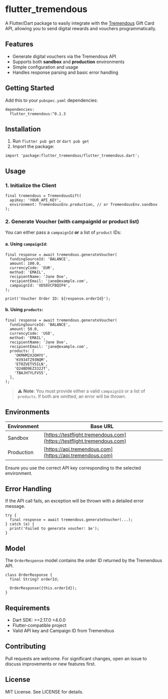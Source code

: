 # flutter\_tremendous

A Flutter/Dart package to easily integrate with the [Tremendous](https://www.tremendous.com) Gift Card API, allowing you to send digital rewards and vouchers programmatically.

## Features

* Generate digital vouchers via the Tremendous API
* Supports both **sandbox** and **production** environments
* Simple configuration and usage
* Handles response parsing and basic error handling

## Getting Started

Add this to your `pubspec.yaml` dependencies:

```
dependencies:
  flutter_tremendous:^0.1.3
```

## Installation

1. Run `flutter pub get` or `dart pub get`
2. Import the package:

```
import 'package:flutter_tremendous/flutter_tremendous.dart';
```

## Usage

### 1. Initialize the Client

```
final tremendous = TremendousGift(
  apiKey: 'YOUR_API_KEY',
  environment: TremendousEnv.production, // or TremendousEnv.sandbox
);
```

### 2. Generate Voucher (with campaignId or product list)

You can either pass a `campaignId` **or** a list of `product` IDs:

#### a. Using `campaignId`:

```
final response = await tremendous.generateVoucher(
  fundingSourceId: 'BALANCE',
  amount: 100.0,
  currencyCode: 'EUR',
  method: 'EMAIL',
  recipientName: 'Jane Doe',
  recipientEmail: 'jane@example.com',
  campaignId: 'XD58VCFBQIP4',
);

print('Voucher Order ID: ${response.orderId}');
```

#### b. Using `products`:

```
final response = await tremendous.generateVoucher(
  fundingSourceId: 'BALANCE',
  amount: 50.0,
  currencyCode: 'USD',
  method: 'EMAIL',
  recipientName: 'Jane Doe',
  recipientEmail: 'jane@example.com',
  products: [
    'OKMHM2X2OHYV',
    'KV934TZ93NQM',
    'ET0ZVETV5ILN',
    'Q24BD9EZ332JT',
    'TBAJH7YLFVS5',
  ],
);
```
> ⚠️ **Note**: You must provide either a valid `campaignId` or a list of `products`. If both are omitted, an error will be thrown.


## Environments

| Environment | Base URL                                                               |
| ----------- | ---------------------------------------------------------------------- |
| Sandbox     | [https://testflight.tremendous.com](https://testflight.tremendous.com) |
| Production  | [https://api.tremendous.com](https://api.tremendous.com)               |

Ensure you use the correct API key corresponding to the selected environment.

## Error Handling

If the API call fails, an exception will be thrown with a detailed error message.

```
try {
  final response = await tremendous.generateVoucher(...);
} catch (e) {
  print('Failed to generate voucher: $e');
}
```

## Model

The `OrderResponse` model contains the order ID returned by the Tremendous API.

```
class OrderResponse {
  final String? orderId;

  OrderResponse({this.orderId});
}
```

## Requirements

* Dart SDK: >=2.17.0 <4.0.0
* Flutter-compatible project
* Valid API key and Campaign ID from Tremendous

## Contributing

Pull requests are welcome. For significant changes, open an issue to discuss improvements or new features first.

## License

MIT License. See LICENSE for details.
